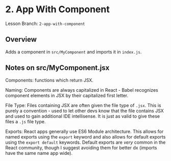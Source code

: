 # 2. App With Component

Lesson Branch: `2-app-with-component`

## Overview

Adds a component in `src/MyComponent` and imports it in `index.js`.

## Notes on src/MyComponent.jsx

Components: functions which return JSX.

Naming: Components are always capitalized in React - Babel recognizes component elements in JSX by their capitalized first letter.

File Type: Files containing JSX are often given the file type of `.jsx`. This is purely a convention - used to let other devs know that the file contains JSX and used to gain additional IDE intellisense. It is just as valid to give these files a `.js` file type.

Exports: React apps generally use ES6 Module architecture. This allows for named exports using the `export` keyword and also allows for default exports using the `export default` keywords. Default exports are _very_ common in the React community, though I suggest avoiding them for better dx (imports have the same name app wide).
